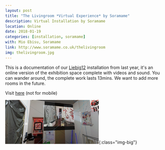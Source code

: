 ```yaml
---
layout: post
title: "The Livingroom *Virtual Experience* by Soramame"
description: Virtual Installation by Soramame
location: Online
date: 2018-01-19
categories: [installation, soramame]
with: Mio Ebisu, Soramame
link: http://www.soramame.co.uk/thelivingroom
img: thelivingroom.jpg
---
```


This is a documentation of our [Liebig12](http://www.liebig12.net/) installation from last year, it's an online version of the exhibition space complete with videos and sound. You can wander around, the complete work lasts 13mins. We want to add more rooms in the future.

Visit [here](http://www.soramame.co.uk/thelivingroom) (not for mobile)

![thelivingroom](/assets/videos/liebig12.gif){:class="img-big"}
